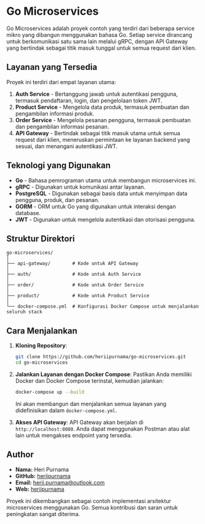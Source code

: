 # Go Microservices

Go Microservices adalah proyek contoh yang terdiri dari beberapa service mikro yang dibangun menggunakan bahasa Go. Setiap service dirancang untuk berkomunikasi satu sama lain melalui gRPC, dengan API Gateway yang bertindak sebagai titik masuk tunggal untuk semua request dari klien.

## Layanan yang Tersedia

Proyek ini terdiri dari empat layanan utama:

1. **Auth Service** - Bertanggung jawab untuk autentikasi pengguna, termasuk pendaftaran, login, dan pengelolaan token JWT.
2. **Product Service** - Mengelola data produk, termasuk pembuatan dan pengambilan informasi produk.
3. **Order Service** - Mengelola pesanan pengguna, termasuk pembuatan dan pengambilan informasi pesanan.
4. **API Gateway** - Bertindak sebagai titik masuk utama untuk semua request dari klien, meneruskan permintaan ke layanan backend yang sesuai, dan menangani autentikasi JWT.

## Teknologi yang Digunakan

- **Go** - Bahasa pemrograman utama untuk membangun microservices ini.
- **gRPC** - Digunakan untuk komunikasi antar layanan.
- **PostgreSQL** - Digunakan sebagai basis data untuk menyimpan data pengguna, produk, dan pesanan.
- **GORM** - ORM untuk Go yang digunakan untuk interaksi dengan database.
- **JWT** - Digunakan untuk mengelola autentikasi dan otorisasi pengguna.

## Struktur Direktori

```plaintext
go-microservices/
│
├── api-gateway/        # Kode untuk API Gateway
│
├── auth/               # Kode untuk Auth Service
│
├── order/              # Kode untuk Order Service
│
├── product/            # Kode untuk Product Service
│
└── docker-compose.yml  # Konfigurasi Docker Compose untuk menjalankan seluruh stack
```

## Cara Menjalankan

1. **Kloning Repository**:
   ```bash
   git clone https://github.com/heriipurnama/go-microservices.git
   cd go-microservices
   ```

2. **Jalankan Layanan dengan Docker Compose**:
   Pastikan Anda memiliki Docker dan Docker Compose terinstal, kemudian jalankan:
   ```bash
   docker-compose up --build
   ```

   Ini akan membangun dan menjalankan semua layanan yang didefinisikan dalam `docker-compose.yml`.

3. **Akses API Gateway**:
   API Gateway akan berjalan di `http://localhost:8080`. Anda dapat menggunakan Postman atau alat lain untuk mengakses endpoint yang tersedia.

## Author

- **Nama:** Heri Purnama
- **GitHub:** [heriipurnama](https://github.com/heriipurnama)
- **Email:** [herii.purnama@outlook.com](mailto:herii.purnama@outlook.com)
- **Web:** [heriipurnama](https://heriipurnama.rumahinformatika.com)

Proyek ini dikembangkan sebagai contoh implementasi arsitektur microservices menggunakan Go. Semua kontribusi dan saran untuk peningkatan sangat diterima.